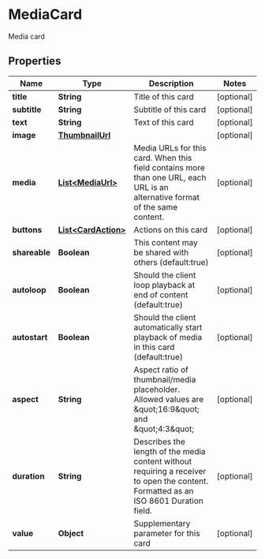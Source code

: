 

# MediaCard

Media card

## Properties

| Name | Type | Description | Notes |
|------------ | ------------- | ------------- | -------------|
|**title** | **String** | Title of this card |  [optional] |
|**subtitle** | **String** | Subtitle of this card |  [optional] |
|**text** | **String** | Text of this card |  [optional] |
|**image** | [**ThumbnailUrl**](ThumbnailUrl.md) |  |  [optional] |
|**media** | [**List&lt;MediaUrl&gt;**](MediaUrl.md) | Media URLs for this card. When this field contains more than one URL, each URL is an alternative format of the same content. |  [optional] |
|**buttons** | [**List&lt;CardAction&gt;**](CardAction.md) | Actions on this card |  [optional] |
|**shareable** | **Boolean** | This content may be shared with others (default:true) |  [optional] |
|**autoloop** | **Boolean** | Should the client loop playback at end of content (default:true) |  [optional] |
|**autostart** | **Boolean** | Should the client automatically start playback of media in this card (default:true) |  [optional] |
|**aspect** | **String** | Aspect ratio of thumbnail/media placeholder. Allowed values are \&quot;16:9\&quot; and \&quot;4:3\&quot; |  [optional] |
|**duration** | **String** | Describes the length of the media content without requiring a receiver to open the content. Formatted as an ISO 8601 Duration field. |  [optional] |
|**value** | **Object** | Supplementary parameter for this card |  [optional] |



